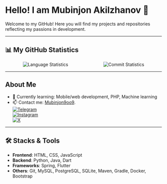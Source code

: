 # Hello! I am Mubinjon Akilzhanov 👋

Welcome to my GitHub! Here you will find my projects and repositories reflecting my passions in development.

---

## 📊 My GitHub Statistics

<div style="display: flex; justify-content: space-around; align-items: start;">
  <img src="https://github-readme-stats.vercel.app/api/top-langs/?username=Mubinjon9oo9&theme=dracula&layout=compact&hide_border=true&bg_color=00000000" alt="Language Statistics" />
  <img src="https://github-readme-stats.vercel.app/api?username=Mubinjon9oo9&show_icons=true&theme=dracula&hide_border=true&bg_color=00000000" alt="Commit Statistics" />
</div>

---

## About Me

- 🌱 Currently learning: Mobile/web development, PHP, Machine learning 
- 📫 Contact me: [Mubinjon9oo9](mailto:mubinjon9009@mail.ru).  
[![Telegram](https://img.shields.io/badge/-Telegram-2CA5E0?style=flat&logo=telegram&logoColor=white)](https://t.me/mubinjon9009)  
[![Instagram](https://img.shields.io/badge/-Instagram-E4405F?style=flat&logo=instagram&logoColor=white)](https://www.instagram.com/mubinjon_9oo9_)  
[![X](https://img.shields.io/badge/-X-1DA1F2?style=flat&logo=x&logoColor=white)](https://x.com/Mubinjjon9009)  

---

## 🛠️ Stacks & Tools

- **Frontend**: HTML, CSS, JavaScript
- **Backend**: Python, Java, Dart
- **Frameworks**: Spring, Flutter
- **Others**: Git, MySQL, PostgreSQL, SQLite, Maven, Gradle, Docker, Bootstrap

